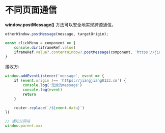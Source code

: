 # 不同页面通信

**window.postMessage()** 方法可以安全地实现跨源通信。

```js
otherWindow.postMessage(message, targetOrigin);

const clickMenu = component => {
	console.dir(iframeRef.value)
	iframeRef.value?.contentWindow?.postMessage(component, 'https://jiangjiang0123.cn:444')
}
```

接收方:

```ts
window.addEventListener('message', event => {
	if (event.origin !== 'https://jiangjiang0123.cn') {
		console.log('无效的message')
		console.log(event)
		return
	}

	router.replace(`/${event.data}`)
})

// 通知父网站
window.parent.xxx
```

